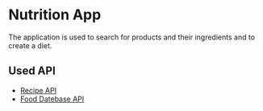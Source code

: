 # Nutrition App

The application is used to search for products and their ingredients and to create a diet.

## Used API

  <ul>
        <li>
          <a target="_blank" href="https://developer.edamam.com/edamam-docs-recipe-api">Recipe API</a>
        </li>
        <li>
          <a target="_blank" href="https://developer.edamam.com/food-database-api-docs">Food Datebase API</a>
        </li>
  </ul>
